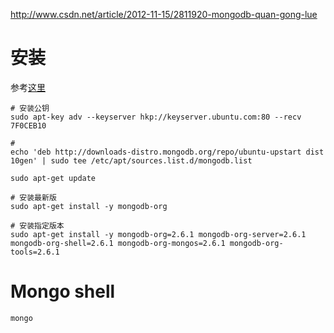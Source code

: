 http://www.csdn.net/article/2012-11-15/2811920-mongodb-quan-gong-lue

# 安装
参考[这里](http://docs.mongodb.org/manual/tutorial/install-mongodb-on-ubuntu/)

```
# 安装公钥
sudo apt-key adv --keyserver hkp://keyserver.ubuntu.com:80 --recv 7F0CEB10

# 
echo 'deb http://downloads-distro.mongodb.org/repo/ubuntu-upstart dist 10gen' | sudo tee /etc/apt/sources.list.d/mongodb.list

sudo apt-get update

# 安装最新版
sudo apt-get install -y mongodb-org

# 安装指定版本
sudo apt-get install -y mongodb-org=2.6.1 mongodb-org-server=2.6.1 mongodb-org-shell=2.6.1 mongodb-org-mongos=2.6.1 mongodb-org-tools=2.6.1
```

# Mongo shell

```
mongo
```